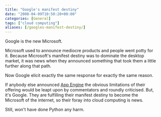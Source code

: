 ```yaml
---
title: "Google's manifest destiny"
date: "2008-04-09T10:50:20+00:00"
categories: [General]
tags: ["cloud computing"]
aliases: [/googles-manifest-destiny/]
---
```


Google is the new Microsoft.

Microsoft used to announce mediocre products and people went potty for it. Because Microsoft's manifest destiny was to dominate the desktop market, it was news when they announced something that took them a little further along that path.

Now Google elicit exactly the same response for exactly the same reason.

If anybody else announced <a href="https://appengine.google.com/">App Engine</a> the obvious limitations of their offering would be leapt upon by commentators and roundly criticised. But, it's Google. They are fulfilling their manifest destiny to become the Microsoft of the internet, so their foray into cloud computing is news.

Still, won't have done Python any harm.
